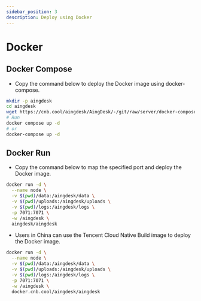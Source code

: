 ```yaml
---
sidebar_position: 3
description: Deploy using Docker
---
```

# Docker
## Docker Compose
- Copy the command below to deploy the Docker image using docker-compose.
```bash
mkdir -p aingdesk
cd aingdesk
wget https://cnb.cool/aingdesk/AingDesk/-/git/raw/server/docker-compose.yml
# Run
docker compose up -d
# or
docker-compose up -d
```

## Docker Run
- Copy the command below to map the specified port and deploy the Docker image.
```bash
docker run -d \
  --name node \
  -v $(pwd)/data:/aingdesk/data \
  -v $(pwd)/uploads:/aingdesk/uploads \
  -v $(pwd)/logs:/aingdesk/logs \
  -p 7071:7071 \
  -w /aingdesk \
  aingdesk/aingdesk
```

- Users in China can use the Tencent Cloud Native Build image to deploy the Docker image.
```bash
docker run -d \
  --name node \
  -v $(pwd)/data:/aingdesk/data \
  -v $(pwd)/uploads:/aingdesk/uploads \
  -v $(pwd)/logs:/aingdesk/logs \
  -p 7071:7071 \
  -w /aingdesk \
  docker.cnb.cool/aingdesk/aingdesk
```